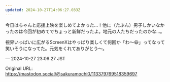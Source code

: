 ```yaml
---
updated: 2024-10-27T14:06:27.033Z
---
```


<p>今日はちゃんと応援上映を楽しめてよかった…！他に（たぶん）男子しかいなかったのは今回が初めてでちょっと新鮮だったよ。地元の人たちだったのかな…。</p><p>視界いっぱいに広がるScreenXはやっぱり楽しくて何回か「わ〜😆」ってなって笑いそうになってた。元気をくれてありがとう〜。</p>

&mdash; 2024-10-27 23:06:27 JST

Original URL: https://mastodon.social/@sakuramochi0/113379769518359697
